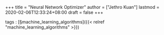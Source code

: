 +++
title = "Neural Network Optimizer"
author = ["Jethro Kuan"]
lastmod = 2020-02-06T12:33:24+08:00
draft = false
+++

tags
: [§machine\_learning\_algorithms]({{< relref "machine_learning_algorithms" >}})
